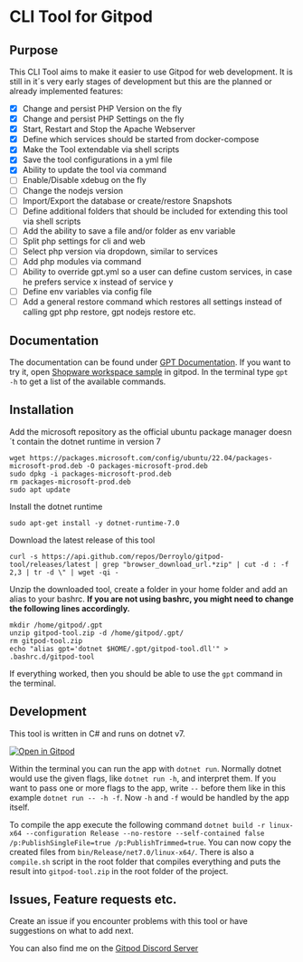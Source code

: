 # CLI Tool for Gitpod

## Purpose
This CLI Tool aims to make it easier to use Gitpod for web development. It is still in it´s very early stages of development but this are the planned or already implemented features:

- [x] Change and persist PHP Version on the fly
- [x] Change and persist PHP Settings on the fly
- [x] Start, Restart and Stop the Apache Webserver
- [x] Define which services should be started from docker-compose
- [x] Make the Tool extendable via shell scripts
- [x] Save the tool configurations in a yml file
- [x] Ability to update the tool via command
- [ ] Enable/Disable xdebug on the fly
- [ ] Change the nodejs version
- [ ] Import/Export the database or create/restore Snapshots
- [ ] Define additional folders that should be included for extending this tool via shell scripts
- [ ] Add the ability to save a file and/or folder as env variable
- [ ] Split php settings for cli and web
- [ ] Select php version via dropdown, similar to services
- [ ] Add php modules via command
- [ ] Ability to override gpt.yml so a user can define custom services, in case he prefers service x instead of service y
- [ ] Define env variables via config file
- [ ] Add a general restore command which restores all settings instead of calling gpt php restore, gpt nodejs restore etc.

## Documentation
The documentation can be found under [GPT Documentation](https://derroylo.github.io). If you want to try it, open [Shopware workspace sample](https://github.com/Derroylo/shopware-workspace-sample) in gitpod. In the terminal type `gpt -h` to get a list of the available commands.

## Installation

Add the microsoft repository as the official ubuntu package manager doesn´t contain the dotnet runtime in version 7
```
wget https://packages.microsoft.com/config/ubuntu/22.04/packages-microsoft-prod.deb -O packages-microsoft-prod.deb
sudo dpkg -i packages-microsoft-prod.deb
rm packages-microsoft-prod.deb
sudo apt update
```

Install the dotnet runtime
```
sudo apt-get install -y dotnet-runtime-7.0
```

Download the latest release of this tool
```
curl -s https://api.github.com/repos/Derroylo/gitpod-tool/releases/latest | grep "browser_download_url.*zip" | cut -d : -f 2,3 | tr -d \" | wget -qi -
```

Unzip the downloaded tool, create a folder in your home folder and add an alias to your bashrc.
__If you are not using bashrc, you might need to change the following lines accordingly.__
```
mkdir /home/gitpod/.gpt
unzip gitpod-tool.zip -d /home/gitpod/.gpt/
rm gitpod-tool.zip
echo "alias gpt='dotnet $HOME/.gpt/gitpod-tool.dll'" > .bashrc.d/gitpod-tool
```

If everything worked, then you should be able to use the `gpt` command in the terminal.

## Development
This tool is written in C# and runs on dotnet v7.

[![Open in Gitpod](https://gitpod.io/button/open-in-gitpod.svg)](https://gitpod.io/#https://github.com/derroylo/gitpod-tool)

Within the terminal you can run the app with `dotnet run`. Normally dotnet would use the given flags, like `dotnet run -h`, and interpret them. If you want to pass one or more flags to the app, write `--` before them like in this example `dotnet run -- -h -f`. Now `-h` and `-f` would be handled by the app itself.

To compile the app execute the following command `dotnet build -r linux-x64 --configuration Release --no-restore --self-contained false /p:PublishSingleFile=true /p:PublishTrimmed=true`. You can now copy the created files from `bin/Release/net7.0/linux-x64/`.
There is also a `compile.sh` script in the root folder that compiles everything and puts the result into `gitpod-tool.zip` in the root folder of the project.

## Issues, Feature requests etc.
Create an issue if you encounter problems with this tool or have suggestions on what to add next.

You can also find me on the [Gitpod Discord Server](https://discord.com/invite/gitpod) 
